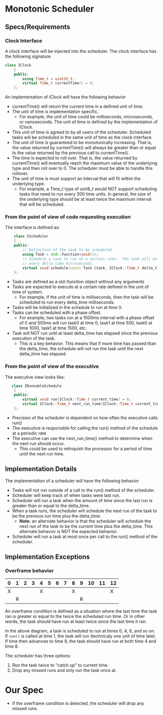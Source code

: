 # Monotonic Scheduler

## Specs/Requirements

### Clock Interface

A clock interface will be injected into the scheduler. The clock interface has the 
following signature

```c++
class IClock
    {
    public:
        using Time_t = uint32_t;
        virtual Time_t currentTime() = 0;
    };
```

An implementation of IClock will have the following behavior

- currentTime() will return the current time in a defined unit of time. 
- The unit of time is implementation specific.
    -  For example, the unit of time could be milliseconds, microseconds, 
  or nanoseconds. The unit of time is defined by the implementation of IClock.
- This unit of time is agreed to by all users of the scheduler.  Scheduled tasks will be 
  scheduled in the same unit of time as the clock interface.
- The unit of time is guaranteed to be monotonically increasing. That is, the value returned 
  by currentTime() will always be greater than or equal to the value returned by the previous 
  call to currentTime().
- The time is expected to roll over. That is, the value returned by currentTime() will 
  eventually reach the maximum value of the underlying type and then roll over to 0. The 
  scheduler must be able to handle this rollover.
- The unit of time is must support an interval that will fit within the underlying type. 
    - For example, a Time_t type of uint8_t would NOT support scheduling tasks that
    need to run every 300 time units.  In general, the size of the underlying type should be
    at least twice the maximum interval that will be scheduled.

### From the point of view of code requesting execution

The interface is defined as:

```c++
    class IScheduler
    {
    public:
        // Definition of the task to be scheduled.
        using Task = std::function<void()>;
        // Schedule a task to run at a certain rate.  The task will be run
        // every delta_time microseconds.
        virtual void schedule(const Task &task, IClock::Time_t delta_time, IClock::Time_t phase=0) = 0;
    };
```

- Tasks are defined as a std::function object without any arguments
- Tasks are expected to execute at a certain rate defined in the unit of time of system. 
    - For example, if the unit of time is milliseconds, then the task will be scheduled to 
  run every delta_time milliseconds.
- Tasks will be initialized in the schedule to run at time 0.
- Tasks can be scheduled with a phase offset.
    - For example, two tasks run at a 1000ms interval with a phase offset of 0 and 500ms
    will run task0 at time 0, task1 at time 500, task0 at time 1000, task1 at time 1500, etc.
- Task will NOT run until at least delta_time has elapsed since the previous execution of the task.
    - This is a key behavior.  This means that if more time has passed than the delta_time,
    the schedule will not run the task until the next delta_time has elapsed.

### From the point of view of the executive

The executive view looks like:

```c++
   class IRunnableSchedule
    {
    public:
        virtual void run(IClock::Time_t current_time) = 0;
        virtual IClock::Time_t next_run_time(IClock::Time_t current_time) const = 0;
    };
```

- Precision of the scheduler is dependent on how often the executive calls run()
- The executive is responsible for calling the run() method of the schedule at a periodic rate
- The executive can use the next_run_time() method to determine when the next run should occur.
  - This could be used to relinquish the processor for a period of time until the next run time.

## Implementation Details

The implementation of a scheduler will have the following behavior

- Tasks will not run outside of a call to the run() method of the scheduler.
- Scheduler will keep track of when tasks were last run.
- Scheduler will run a task when the amount of time since the last run is greater than or equal to the delta_time.
- When a task runs, the scheduler will schedule the next run of the task to be the previous run time plus the delta_time.
    - **Note**: an alternate behavior is that the scheduler will schedule the next run of the task to be the current time plus the delta_time.  This alternate behavior is NOT the expected behavior.
- Scheduler will run a task at most once per call to the run() method of the scheduler.

## Implementation Exceptions

### Overframe behavior

|  0  |  1  |  2  |  3  |  4  |  5  |  6  |  7  |  8  |  9  |  10 | 11  | 12 |
|-----|-----|-----|-----|-----|-----|-----|-----|-----|-----|-----|-----|----|
|  X  |     |     |     |  X  |     |     |     |  X  |     |     |     | X  |
|     |R    |     |     |     |     |     |     |     |R|     |

An overframe condition is defined as a situation where the last time the task ran is greater or equal to the twice the scheduled run time.  Or in other words, the task should have run at least twice since the last time it ran.

In the above diagram, a task is scheduled to run at times 0, 4, 8, and so on.  If ```run()``` is
called at time 1, the task will run (technicaly one unit of time late).  If time then advances
to time 9, the task should have run at both time 4 and time 8.

The scheduler has three options:
1. Run the task twice to "catch up" to current time.
2. Drop any missed runs and only run the task once at.

# Our Spec

- If the overframe condition is detected, the scheduler will drop any 
missed runs.
